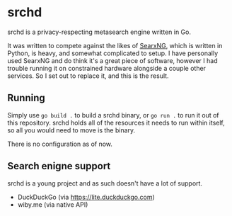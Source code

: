 # srchd

srchd is a privacy-respecting metasearch engine written in Go.

It was written to compete against the likes of [SearxNG](https://github.com/searxng/searxng), which is written in Python, is heavy, and somewhat complicated to setup.
I have personally used SearxNG and do think it's a great piece of software, however I had trouble running it on constrained hardware alongside a couple other services.
So I set out to replace it, and this is the result.

## Running

Simply use `go build .` to build a srchd binary, or `go run .` to run it out of this repository.
srchd holds all of the resources it needs to run within itself, so all you would need to move is the binary.

There is no configuration as of now.

## Search enigne support

srchd is a young project and as such doesn't have a lot of support.

- DuckDuckGo (via <https://lite.duckduckgo.com>)
- wiby.me (via native API)
